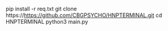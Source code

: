 pip install -r req.txt
git clone https://https://github.com/CBGPSYCHO/HNPTERMINAL.git
cd HNPTERMINAL
python3 main.py
